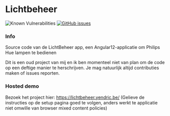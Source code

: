 # Lichtbeheer
![Known Vulnerabilities](https://snyk.io/test/github/Yendric/lichtbeheer/badge.svg)
[![GitHub issues](https://img.shields.io/github/issues/Yendric/lichtbeheer)](https://github.com/Yendric/lichtbeheer/issues)

### Info

Source code van de LichtBeheer app, een Angular12-applicatie om Philips Hue lampen te bedienen

Dit is een oud project van mij en ik ben momenteel niet van plan om de code op een deftige manier te herschrijven.
Je mag natuurlijk altijd contributies maken of issues reporten.

### Hosted demo

Bezoek het project hier:
https://lichtbeheer.yendric.be/
(Gelieve de instructies op de setup pagina goed te volgen, anders werkt te applicatie niet omwille van browser mixed content policies)
